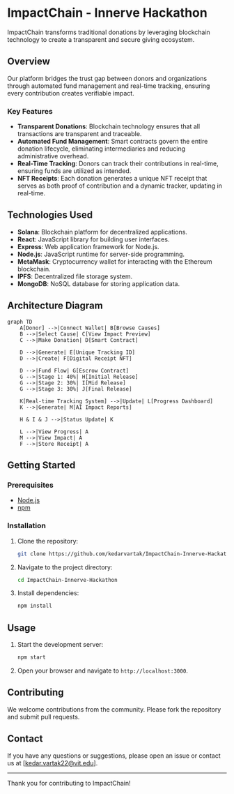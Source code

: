 
# ImpactChain - Innerve Hackathon

ImpactChain transforms traditional donations by leveraging blockchain technology to create a transparent and secure giving ecosystem.

## Overview

Our platform bridges the trust gap between donors and organizations through automated fund management and real-time tracking, ensuring every contribution creates verifiable impact.

### Key Features

- **Transparent Donations**: Blockchain technology ensures that all transactions are transparent and traceable.
- **Automated Fund Management**: Smart contracts govern the entire donation lifecycle, eliminating intermediaries and reducing administrative overhead.
- **Real-Time Tracking**: Donors can track their contributions in real-time, ensuring funds are utilized as intended.
- **NFT Receipts**: Each donation generates a unique NFT receipt that serves as both proof of contribution and a dynamic tracker, updating in real-time.

## Technologies Used

- **Solana**: Blockchain platform for decentralized applications.
- **React**: JavaScript library for building user interfaces.
- **Express**: Web application framework for Node.js.
- **Node.js**: JavaScript runtime for server-side programming.
- **MetaMask**: Cryptocurrency wallet for interacting with the Ethereum blockchain.
- **IPFS**: Decentralized file storage system.
- **MongoDB**: NoSQL database for storing application data.

## Architecture Diagram

```mermaid
graph TD
    A[Donor] -->|Connect Wallet| B[Browse Causes]
    B -->|Select Cause| C[View Impact Preview]
    C -->|Make Donation| D[Smart Contract]
    
    D -->|Generate| E[Unique Tracking ID]
    D -->|Create| F[Digital Receipt NFT]
    
    D -->|Fund Flow| G[Escrow Contract]
    G -->|Stage 1: 40%| H[Initial Release]
    G -->|Stage 2: 30%| I[Mid Release]
    G -->|Stage 3: 30%| J[Final Release]
    
    K[Real-time Tracking System] -->|Update| L[Progress Dashboard]
    K -->|Generate| M[AI Impact Reports]
    
    H & I & J -->|Status Update| K
    
    L -->|View Progress| A
    M -->|View Impact| A
    F -->|Store Receipt| A
```

## Getting Started

### Prerequisites

- [Node.js](https://nodejs.org/)
- [npm](https://www.npmjs.com/)

### Installation

1. Clone the repository:
    ```bash
    git clone https://github.com/kedarvartak/ImpactChain-Innerve-Hackathon.git
    ```
2. Navigate to the project directory:
    ```bash
    cd ImpactChain-Innerve-Hackathon
    ```
3. Install dependencies:
    ```bash
    npm install
    ```

## Usage

1. Start the development server:
    ```bash
    npm start
    ```
2. Open your browser and navigate to `http://localhost:3000`.

## Contributing

We welcome contributions from the community. Please fork the repository and submit pull requests.

## Contact

If you have any questions or suggestions, please open an issue or contact us at [kedar.vartak22@vit.edu].

---

Thank you for contributing to ImpactChain!
